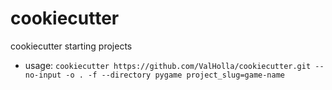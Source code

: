 # cookiecutter
cookiecutter starting projects

* usage: `cookiecutter https://github.com/ValHolla/cookiecutter.git --no-input -o . -f --directory pygame project_slug=game-name`

